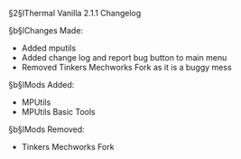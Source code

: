 §2§lThermal Vanilla 2.1.1 Changelog

§b§lChanges Made:
* Added mputils 
* Added change log and report bug button to main menu
* Removed Tinkers Mechworks Fork as it is a buggy mess

§b§lMods Added:
* MPUtils
* MPUtils Basic Tools


§b§lMods Removed:
* Tinkers Mechworks Fork
